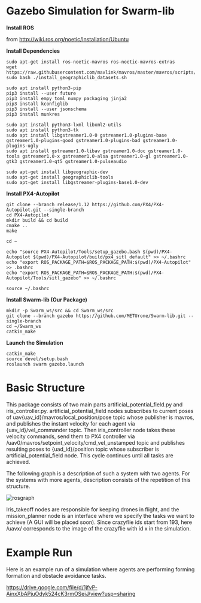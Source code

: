 # Gazebo Simulation for Swarm-lib

**Install ROS**

from http://wiki.ros.org/noetic/Installation/Ubuntu

**Install Dependencies**

```
sudo apt-get install ros-noetic-mavros ros-noetic-mavros-extras
wget https://raw.githubusercontent.com/mavlink/mavros/master/mavros/scripts/install_geographiclib_datasets.sh
sudo bash ./install_geographiclib_datasets.sh  
```
```
sudo apt install python3-pip
pip3 install --user future
pip3 install empy toml numpy packaging jinja2
pip3 install kconfiglib
pip3 install --user jsonschema
pip3 install munkres
```
```
sudo apt install python3-lxml libxml2-utils
sudo apt install python3-tk
sudo apt install libgstreamer1.0-0 gstreamer1.0-plugins-base gstreamer1.0-plugins-good gstreamer1.0-plugins-bad gstreamer1.0-plugins-ugly
sudo apt install gstreamer1.0-libav gstreamer1.0-doc gstreamer1.0-tools gstreamer1.0-x gstreamer1.0-alsa gstreamer1.0-gl gstreamer1.0-gtk3 gstreamer1.0-qt5 gstreamer1.0-pulseaudio
```
```
sudo apt-get install libgeographic-dev
sudo apt-get install geographiclib-tools
sudo apt-get install libgstreamer-plugins-base1.0-dev
```
**Install PX4-Autopilot**

```
git clone --branch release/1.12 https://github.com/PX4/PX4-Autopilot.git --single-branch 
cd PX4-Autopilot
mkdir build && cd build
cmake ..
make
```
```
cd ~

echo "source PX4-Autopilot/Tools/setup_gazebo.bash $(pwd)/PX4-Autopilot $(pwd)/PX4-Autopilot/build/px4_sitl_default" >> ~/.bashrc
echo "export ROS_PACKAGE_PATH=$ROS_PACKAGE_PATH:$(pwd)/PX4-Autopilot" >> .bashrc
echo "export ROS_PACKAGE_PATH=$ROS_PACKAGE_PATH:$(pwd)/PX4-Autopilot/Tools/sitl_gazebo" >> ~/.bashrc

source ~/.bashrc
```
**Install Swarm-lib (Our Package)**

```
mkdir -p Swarm_ws/src && cd Swarm_ws/src
git clone --branch gazebo https://github.com/METUrone/Swarm-lib.git --single-branch
cd ~/Swarm_ws
catkin_make
```

**Launch the Simulation**
```console
catkin_make
source devel/setup.bash
roslaunch swarm gazebo.launch
```

# Basic Structure
This package consists of two main parts artificial_potential_field.py and iris_controller.py. artificial_potential_field nodes subscribes to current poses of uav{uav_id}/mavros/local_position/pose topic whose publisher is mavros, and publishes the instant velocity for each agent via {uav_id}/vel_commander topic. Then iris_controller node takes these velocity commands, send them to PX4 controller via /uav0/mavros/setpoint_velocity/cmd_vel_unstamped topic and publishes resulting poses to {uad_id}/position topic whose subscriber is artificial_potential_field node. This cycle continues until all tasks are achieved.

The following graph is a description of such a system with two agents. For the systems with more agents, description consists of the repetition of this structure.


![rosgraph](https://user-images.githubusercontent.com/85796946/188333321-a25cf9a9-79fa-4273-9a87-2b285b6a855b.png)

Iris_takeoff nodes are responsible for keeping drones in flight, and the mission_planner node is an interface where we specify the tasks we want to achieve (A GUI will be placed soon). Since crazyflie ids start from 193, here /uavx/ corresponds to the image of the crazyflie with id x in the simulation.

# Example Run
Here is an example run of a simulation where agents are performing forming formation and obstacle avoidance tasks.



https://drive.google.com/file/d/1jfvP-AinxXbAPjuOdyk524cK3rmOSeiJ/view?usp=sharing

